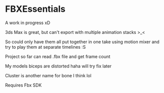 # FBXEssentials
A work in progress xD

3ds Max is great, but can't export with multiple animation stacks >_<

So could only have them all put together in one take using motion mixer and try to play them at separate timelines :S

Project so far can read .fbx file and get frame count

My models biceps are distorted haha will try fix later

Cluster is another name for bone I think lol

Requires Fbx SDK
